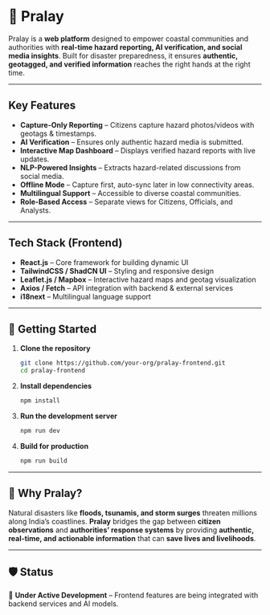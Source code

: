 # 🌊 Pralay   

Pralay is a **web platform** designed to empower coastal communities and authorities with **real-time hazard reporting, AI verification, and social media insights**. Built for disaster preparedness, it ensures **authentic, geotagged, and verified information** reaches the right hands at the right time.  

---

## Key Features  
-  **Capture-Only Reporting** – Citizens capture hazard photos/videos with geotags & timestamps.  
-  **AI Verification** – Ensures only authentic hazard media is submitted.  
-  **Interactive Map Dashboard** – Displays verified hazard reports with live updates.  
-  **NLP-Powered Insights** – Extracts hazard-related discussions from social media.  
-  **Offline Mode** – Capture first, auto-sync later in low connectivity areas.  
-  **Multilingual Support** – Accessible to diverse coastal communities.  
-  **Role-Based Access** – Separate views for Citizens, Officials, and Analysts.  

---

##  Tech Stack (Frontend)  
-  **React.js** – Core framework for building dynamic UI  
-  **TailwindCSS / ShadCN UI** – Styling and responsive design  
-  **Leaflet.js / Mapbox** – Interactive hazard maps and geotag visualization  
-  **Axios / Fetch** – API integration with backend & external services  
-  **i18next** – Multilingual language support  


---

## 🚀 Getting Started  

1. **Clone the repository**  
   ```bash
   git clone https://github.com/your-org/pralay-frontend.git
   cd pralay-frontend
   ```

2. **Install dependencies**  
   ```bash
   npm install
   ```

3. **Run the development server**  
   ```bash
   npm run dev
   ```

4. **Build for production**  
   ```bash
   npm run build
   ```

---

## 🌊 Why Pralay?  
Natural disasters like **floods, tsunamis, and storm surges** threaten millions along India’s coastlines. **Pralay** bridges the gap between **citizen observations** and **authorities’ response systems** by providing **authentic, real-time, and actionable information** that can **save lives and livelihoods**.  

---

## 🛡️ Status  
🚧 **Under Active Development** – Frontend features are being integrated with backend services and AI models.  
